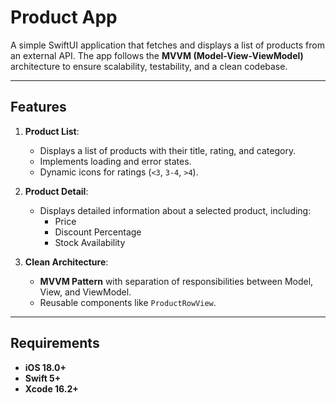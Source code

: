 # Product App

A simple SwiftUI application that fetches and displays a list of products from an external API. The app follows the **MVVM (Model-View-ViewModel)** architecture to ensure scalability, testability, and a clean codebase.

---

## Features

1. **Product List**:
   - Displays a list of products with their title, rating, and category.
   - Implements loading and error states.
   - Dynamic icons for ratings (`<3`, `3-4`, `>4`).

2. **Product Detail**:
   - Displays detailed information about a selected product, including:
     - Price
     - Discount Percentage
     - Stock Availability

3. **Clean Architecture**:
   - **MVVM Pattern** with separation of responsibilities between Model, View, and ViewModel.
   - Reusable components like `ProductRowView`.

---

## Requirements

- **iOS 18.0+**
- **Swift 5+**
- **Xcode 16.2+**

